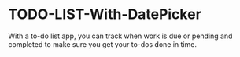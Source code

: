 # TODO-LIST-With-DatePicker
With a to-do list app, you can track when work is due or pending and completed to make sure you get your to-dos done in time.
